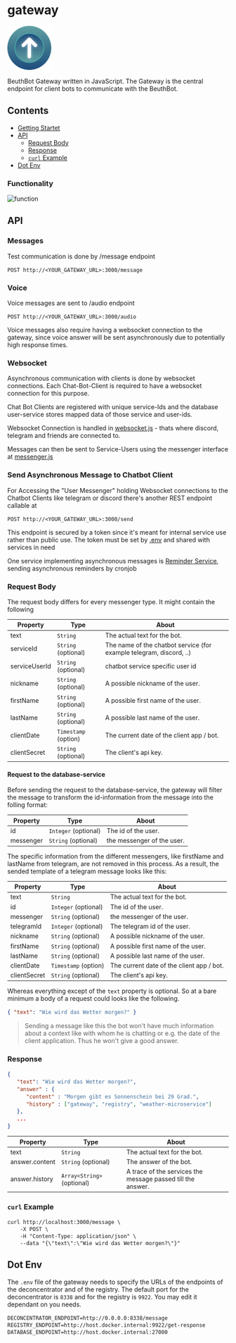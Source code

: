 # gateway

![Icon](.documentation/Icon100.png "Icon")

BeuthBot Gateway written in JavaScript. The Gateway is the central endpoint for client bots to communicate with the BeuthBot.

## Contents

* [Getting Startet](#Getting-Startet)
* [API](#API)
  * [Request Body](#Request-Body)
  * [Response](#Response)
  * [`curl` Example](#curl-Example)
* [Dot Env](#Dot-Env)



### Functionality

![function](http://www.plantuml.com/plantuml/proxy?cache=no&src=https://raw.githubusercontent.com/beuthbot/gateway/master/.documentation/uml/function.txt)




## API

### Messages
Test communication is done by /message endpoint
```http
POST http://<YOUR_GATEWAY_URL>:3000/message
```
### Voice
Voice messages are sent to /audio endpoint
```http
POST http://<YOUR_GATEWAY_URL>:3000/audio
```

Voice messages also require having a websocket connection to the gateway, since voice answer will be sent asynchronously due to potentially high response times.

### Websocket
Asynchronous communication with clients is done by websocket connections. Each Chat-Bot-Client is required to have a websocket connection for this purpose.

Chat Bot Clients are registered with unique service-Ids and the database user-service stores mapped data of those service and user-ids. 

Websocket Connection is handled in [websocket.js](./gateway/app/usermessenger/websocket.js) - thats where discord, telegram and friends are connected to.

Messages can then be sent to Service-Users using the messenger interface at [messenger.js](./gateway/app/usermessenger/messenger.js)

### Send Asynchronous Message to Chatbot Client
For Accessing the "User Messenger" holding Websocket connections to the Chatbot Clients like telegram or discord there's another REST endpoint callable at
```http
POST http://<YOUR_GATEWAY_URL>:3000/send
```
This endpoint is secured by a token since it's meant for internal service use rather than public use. The token must be set by [.env](./.env.sample) and shared with services in need

One service implementing asynchronous messages is [Reminder Service](https://github.com/beuthbot/reminder_microservice), sending asynchronous reminders by cronjob



### Request Body

The request body differs for every messenger type. It might contain the following

| Property     | Type                 | About                                     |
| ------------ | -------------------- | ----------------------------------------- |
| text         | `String`             | The actual text for the bot.              |
| serviceId   | `String` (optional) | The name of the chatbot service (for example telegram, discord, ..)              |
| serviceUserId   | `String` (optional) | chatbot service specific user id              |
| nickname     | `String` (optional)  | A possible nickname of the user.          |
| firstName    | `String` (optional)  | A possible first name of the user.        |
| lastName     | `String` (optional)  | A possible last name of the user.         |
| clientDate   | `Timestamp` (option) | The current date of the client app / bot. |
| clientSecret | `String` (optional)  | The client's api key.                     |

#### Request to the database-service

Before sending the request to the database-service, the gateway will filter the message to transform the id-information from the message into the folling format:

| Property     | Type                 | About                                     |
| ------------ | -------------------- | ----------------------------------------- |
| id           | `Integer` (optional) | The id of the user.                       |
| messenger    | `String` (optional)  | the messenger of the user.                |

The specific information from the different messengers, like firstName and lastName from telegram, are not removed in this process.
As a result, the sended template of a telegram message looks like this:

| Property     | Type                 | About                                     |
| ------------ | -------------------- | ----------------------------------------- |
| text         | `String`             | The actual text for the bot.              |
| id           | `Integer` (optional) | The id of the user.                       |
| messenger    | `String` (optional)  | the messenger of the user.                |
| telegramId   | `Integer` (optional) | The telegram id of the user.              |
| nickname     | `String` (optional)  | A possible nickname of the user.          |
| firstName    | `String` (optional)  | A possible first name of the user.        |
| lastName     | `String` (optional)  | A possible last name of the user.         |
| clientDate   | `Timestamp` (option) | The current date of the client app / bot. |
| clientSecret | `String` (optional)  | The client's api key.                     |





Whereas everything except of the `text` property is optional. So at a bare minimum a body of a request could looks like the following.

```json
{ "text": "Wie wird das Wetter morgen?" }
```
> Sending a message like this the bot won't have much information about a context like with whom he is chatting or e.g. the date of the client application. Thus he won't give a good answer.



### Response

```json
{
   "text": "Wie wird das Wetter morgen?",
   "answer" : {
      "content" : "Morgen gibt es Sonnenschein bei 29 Grad.",
      "history" : ["gateway", "registry", "weather-microservice"]
   },
   ...
}
```

| Property       | Type                | About                                                        |
| -------------- | ------------------- | ------------------------------------------------------------ |
| text           | `String`            | The actual text for the bot.                                 |
| answer.content | `String` (optional) | The answer of the bot.                                       |
| answer.history | `Array<String>` (optional) | A trace of the services the message passed till the <br>answer. |



### `curl` Example



```shell
curl http://localhost:3000/message \
    -X POST \
    -H "Content-Type: application/json" \
    --data "{\"text\":\"Wie wird das Wetter morgen?\"}"
```



## Dot Env

The `.env` file of the gateway needs to specify the URLs of the endpoints of the deconcentrator and of the registry. The default port for the deconcentrator is `8338` and for the registry is `9922`. You may edit it dependant on you needs.

```dotenv
DECONCENTRATOR_ENDPOINT=http://0.0.0.0:8338/message
REGISTRY_ENDPOINT=http://host.docker.internal:9922/get-response
DATABASE_ENDPOINT=http://host.docker.internal:27000
```
